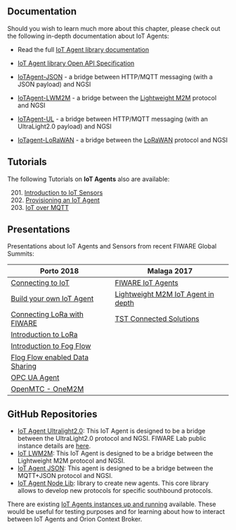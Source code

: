 ## Documentation

Should you wish to learn much more about this chapter, please check out the following in-depth documentation about IoT Agents:

* Read the full [IoT Agent library documentation](https://iotagent-node-lib.readthedocs.io/en/latest)
* [IoT Agent library Open API Specification](
https://swagger.lab.fiware.org/?url=https://raw.githubusercontent.com/Fiware/specifications/master/OpenAPI/iot.IoTagent-node-lib/IoTagent-node-lib-openapi.json)

* [IoTAgent-JSON](http://fiware-iotagent-json.readthedocs.io/en/latest/) - a bridge between HTTP/MQTT messaging (with a JSON payload) and NGSI
* [IoTAgent-LWM2M](http://fiware-iotagent-lwm2m.readthedocs.io/en/latest)  - a bridge between the [Lightweight M2M](https://www.omaspecworks.org/what-is-oma-specworks/iot/lightweight-m2m-lwm2m/) protocol and NGSI
* [IoTAgent-UL](http://fiware-iotagent-ul.readthedocs.io/en/latest) -  a bridge between HTTP/MQTT messaging (with an UltraLight2.0 payload) and NGSI
* [IoTagent-LoRaWAN](http://fiware-lorawan.readthedocs.io/en/latest) -  a bridge between the [LoRaWAN](https://www.thethingsnetwork.org/docs/lorawan/) protocol and NGSI

## Tutorials

The following Tutorials on **IoT Agents** also are available:

&nbsp; 201. [Introduction to IoT Sensors](https://fiware-tutorials.readthedocs.io/en/latest/iot-sensors)<br/>
&nbsp; 202. [Provisioning an IoT Agent](https://fiware-tutorials.readthedocs.io/en/latest/iot-agent)<br/>
&nbsp; 203. [IoT over MQTT](https://fiware-tutorials.readthedocs.io/en/latest/iot-over-mqtt)<br/>

## Presentations

Presentations about IoT Agents and Sensors from recent FIWARE Global Summits:

| Porto 2018 | Malaga 2017 |
|------------|-------------|
|[Connecting to IoT](https://www.slideshare.net/FI-WARE/fiware-global-summit-connecting-to-iot-97030154)| [FIWARE IoT Agents](https://www.slideshare.net/FI-WARE/fiware-tech-summit-daniel-calvo-fiware-iot-agents)|
|[Build your own IoT Agent](https://www.slideshare.net/FI-WARE/fiware-global-summit-building-your-own-iot-agent-97030112)| [Lightweight M2M IoT Agent in depth](https://www.slideshare.net/FI-WARE/fiware-tech-summit-david-fernandez-ros-lwm2m-iot-agent-in-depth) |
|[Connecting LoRa with FIWARE](https://www.slideshare.net/FI-WARE/fiware-global-summit-connecting-lora-with-fiware-97030129)| [TST Connected Solutions](https://www.slideshare.net/FI-WARE/fiware-tech-summit-arturo-medela-tst-connected-solutions-using-fiware) |
|[Introduction to LoRa](https://www.slideshare.net/FI-WARE/fiware-global-summit-introduction-to-lora-alliance-and-technology-97029099)| |
|[Introduction to Fog Flow](https://www.slideshare.net/FI-WARE/fiware-tech-summit-fogflow-new-ge-for-iot-edge-computing)| |
|[Flog Flow enabled Data Sharing](https://www.slideshare.net/FI-WARE/fiware-global-summit-fogflow-a-new-ge-for-iot-edge-computing-97030162)| |
|[OPC UA Agent](https://www.slideshare.net/FI-WARE/fiware-global-summit-opc-ua-agent-97030170)| |
|[OpenMTC - OneM2M](https://www.slideshare.net/FI-WARE/fiware-tech-summit-openmtc-onem2m-middleware)| |


## GitHub Repositories

- [IoT Agent Ultralight2.0](https://github.com/Fiware/iot.IoTagent-UL): This IoT Agent is designed to be a bridge between the UltraLight2.0 protocol and NGSI. FIWARE Lab public instance details are [here](https://catalogue.fiware.org/enablers/backend-device-management-idas/instances).
- [IoT LWM2M](https://github.com/Fiware/iot.IoTagent-LWM2M): This IoT Agent is designed to be a bridge between the Lightweight M2M protocol and NGSI.
- [IoT Agent JSON](https://github.com/Fiware/iot.IoTagent-JSON): This agent is designed to be a bridge between the MQTT+JSON protocol and NGSI.
- [IoT Agent Node Lib](https://github.com/Fiware/iot.IoTagent-node-lib): library to create new agents. This core library allows to develop new protocols for specific southbound protocols.

There are existing [IoT Agents instances up and running](https://catalogue.fiware.org/enablers/backend-device-management-idas/instances) available. These would be useful for testing purposes and for learning about how to interact between IoT Agents and Orion Context Broker.